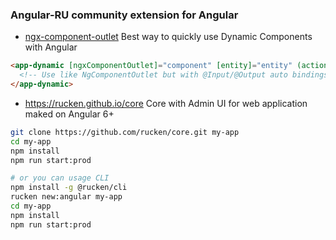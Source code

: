 ### Angular-RU community extension for Angular

- [ngx-component-outlet](https://github.com/IndigoSoft/ngxd)
  Best way to quickly use Dynamic Components with Angular
  
```html
<app-dynamic [ngxComponentOutlet]="component" [entity]="entity" (action)="onAction($event)">
  <!-- Use like NgComponentOutlet but with @Input/@Output auto bindings -->
</app-dynamic>
```

- https://rucken.github.io/core
  Core with Admin UI for web application maked on Angular 6+
  
```bash
git clone https://github.com/rucken/core.git my-app
cd my-app
npm install
npm run start:prod

# or you can usage CLI
npm install -g @rucken/cli
rucken new:angular my-app
cd my-app
npm install
npm run start:prod
```
